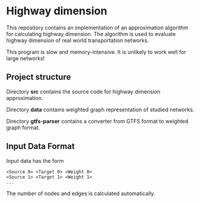# Highway dimension

This repository contains an implementation of an approximation algorithm for calculating highway dimension.
The algorithm is used to evaluate highway dimension of real world transportation networks.

This program is slow and memory-intensive. It is unlikely to work well for large networks!

## Project structure

Directory **src** contains the source code for highway dimension approximation.

Directory **data** contains weighted graph representation of studied networks.

Directory **gtfs-parser** contains a converter from GTFS format to weighted graph format.

## Input Data Format

Input data has the form
```text
<Source 0> <Target 0> <Weight 0>
<Source 1> <Target 1> <Weight 1>
...
```
The number of nodes and edges is calculated automatically.